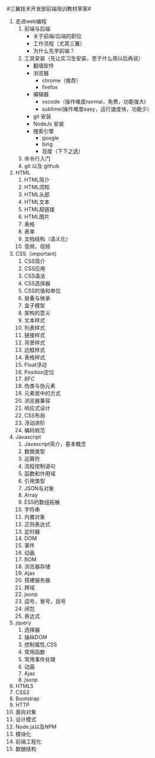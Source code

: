 ﻿#三翼技术开发部前端培训教材草案#
1. 走进web编程
     1. 前端与后端
        - 关于前端/后端的职位
        - 工作流程（尤其三翼）
        - 为什么先学前端？
     2. 工具安装（先让实习生安装，至于什么用以后再说）
        - 翻墙软件
        - 浏览器
            - chrome（推荐）
            - firefox
        - 编辑器
            - vscode（操作难度normal，免费，功能强大)
            - sublime(操作难度easy，运行速度快，功能少）
        - git 安装
        - NodeJs 安装
        - 搜索引擎
            - google
            - bing
            - 百度（下下之选）
    3. 命令行入门
    4. git 以及 github
2. HTML
    1. HTML简介
    2. HTML须知
    3. HTML头部
    4. HTML文本
    5. HTML超链接
    6. HTML图片
    7. 表格
    8. 表单
    9. 文档结构（语义化）
    10. 音频，视频
3. CSS（important)
    1. CSS简介
    2. CSS应用
    3. CSS语法
    4. CSS选择器
    5. CSS的值和单位
    6. 层叠与继承
    7. 盒子模型
    8. 架构的意义
    9. 文本样式
    10. 列表样式
    11. 链接样式
    12. 背景样式
    13. 边框样式
    14. 表格样式
    15. Float浮动
    16. Position定位
    17. *BFC*
    18. 伪类与伪元素
    19. 元素居中的方式
    20. 浏览器兼容
    21. 响应式设计
    22. CSS布局
    23. 浮动进阶
    24. 编码规范
4. Javascript
    1. Javascript简介，基本概念
    2. 数据类型
    3. 运算符
    4. 流程控制语句
    5. 函数和作用域
    6. 引用类型
    7. JSON与对象
    8. Array
    9. ES5的数组拓展
    10. 字符串
    11. 内置对象
    12. 正则表达式
    13. 定时器
    14. DOM
    15. 事件
    16. 动画
    17. BOM
    18. 浏览器存储
    19. Ajax
    20. 搭建服务器
    21. 跨域
    22. jsonp
    23. 逗号，冒号，括号
    24. 闭包
    25. 表达式
5. jquery
    1. 选择器
    2. 操纵DOM
    3. 控制属性,CSS
    4. 常用函数
    5. 常用事件处理
    6. 动画
    7. Ajax
    8. jsonp
6. HTML5
7. CSS3
8. Bootstrap
9. HTTP
8. 面向对象
9. 设计模式
9. Node.js以及NPM
13. 模块化
11. 前端工程化
12. 数据结构




 

 